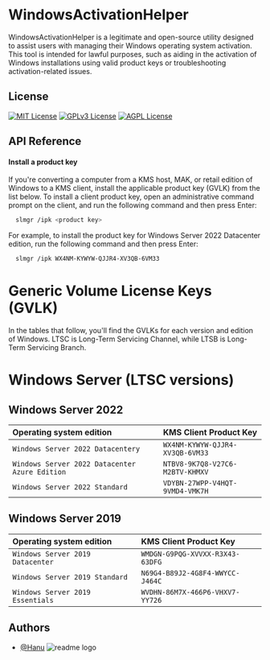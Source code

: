# WindowsActivationHelper
WindowsActivationHelper is a legitimate and open-source utility designed to assist users with managing their Windows operating system activation. This tool is intended for lawful purposes, such as aiding in the activation of Windows installations using valid product keys or troubleshooting activation-related issues.

## License



[![MIT License](https://img.shields.io/badge/License-MIT-green.svg)](https://choosealicense.com/licenses/mit/)
[![GPLv3 License](https://img.shields.io/badge/License-GPL%20v3-yellow.svg)](https://opensource.org/licenses/)
[![AGPL License](https://img.shields.io/badge/license-AGPL-blue.svg)](http://www.gnu.org/licenses/agpl-3.0)



## API Reference

#### Install a product key
If you're converting a computer from a KMS host, MAK, or retail edition of Windows to a KMS client, install the applicable product key (GVLK) from the list below. To install a client product key, open an administrative command prompt on the client, and run the following command and then press Enter:

```bash
  slmgr /ipk <product key>
```

For example, to install the product key for Windows Server 2022 Datacenter edition, run the following command and then press Enter:


```bash
  slmgr /ipk WX4NM-KYWYW-QJJR4-XV3QB-6VM33
```

# Generic Volume License Keys (GVLK)
In the tables that follow, you'll find the GVLKs for each version and edition of Windows. LTSC is Long-Term Servicing Channel, while LTSB is Long-Term Servicing Branch.

# Windows Server (LTSC versions)

## Windows Server 2022

|Operating system edition | KMS Client Product Key
| :-------- | :------- |
| `Windows Server 2022 Datacentery` | `WX4NM-KYWYW-QJJR4-XV3QB-6VM33` |
| `Windows Server 2022 Datacenter Azure Edition` | `NTBV8-9K7Q8-V27C6-M2BTV-KHMXV` |
| `Windows Server 2022 Standard` | `VDYBN-27WPP-V4HQT-9VMD4-VMK7H` |


## Windows Server 2019

|Operating system edition | KMS Client Product Key
| :-------- | :------- |
| `Windows Server 2019 Datacenter` | `WMDGN-G9PQG-XVVXX-R3X43-63DFG` |
| `Windows Server 2019 Standard` | `N69G4-B89J2-4G8F4-WWYCC-J464C` |
| `Windows Server 2019 Essentials` | `WVDHN-86M7X-466P6-VHXV7-YY726` |


## Authors

- [@Hanu](https://www.github.com/horridhanu)
![readme logo](https://github.com/HorridHanu/WindowsActivationHelper/assets/86579429/ea60e0af-6626-493b-9d83-590205d00adc)



